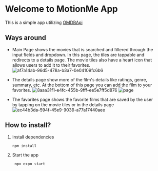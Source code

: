 # Welcome to MotionMe App

This is a simple app utilizing [OMDBApi](https://www.omdbapi.com/)
   
## Ways around

- Main Page shows the movies that is searched and filtered through the input fields and dropdown. In this page, the tiles are tappable and redirects to a details page. The movie tiles also have a heart icon that allows users to add it to their favorites.
![af7a14ab-96d5-478a-b3a7-0e04109fc6b6](https://github.com/user-attachments/assets/efd7e033-afa7-40a3-8018-9def9c0cf07d)

- The details page show more of the film's details like ratings, genre, summary, etc. At the bottom of this page you can add the film to your favorites.
![8aaa31f1-e4fc-455b-9fff-ee5e7ff5d876](https://github.com/user-attachments/assets/59a75f22-fccb-49e5-87aa-5b1bc6f7e9fa)
![page](https://github.com/user-attachments/assets/1ea815fc-062f-4d5b-8798-ed6dee3a0548)

- The favorites page shows the favorite films that are saved by the user by tapping on the movie tiles or in the details page 
![ec44b3da-594f-45e9-9039-a77a17440aee](https://github.com/user-attachments/assets/bc920867-b93f-4c90-b723-5c37846d5bbe)

## How to install?

1. Install dependencies
   ```bash
   npm install
   ```

2. Start the app
   ```bash
    npx expo start
   ```
